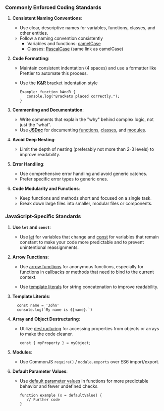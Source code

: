 ### Commonly Enforced Coding Standards

1. **Consistent Naming Conventions**:
   - Use clear, descriptive names for variables, functions, classes, and other entities.
   - Follow a naming convention consistently 
     - Variables and functions: [camelCase](https://en.wikipedia.org/wiki/Camel_case)
     - Classes: [PascalCase](https://en.wikipedia.org/wiki/Camel_case) (same link as camelCase)

2. **Code Formatting**:
   - Maintain consistent indentation (4 spaces) and use a formatter like Prettier to automate this process.
   - Use the [**K&R**](https://en.wikipedia.org/wiki/Indentation_style#K&R_style) bracket indentation style

         Example: function kAndR {
            console.log("Brackets placed correctly.");
         }
3. **Commenting and Documentation**:
   - Write comments that explain the "why" behind complex logic, not just the "what".
   - Use [**JSDoc**](https://jsdoc.app/) for documenting [functions](https://jsdoc.app/about-getting-started), [classes](https://jsdoc.app/howto-es2015-classes), and [modules](https://jsdoc.app/howto-es2015-modules).

4. **Avoid Deep Nesting**:
   - Limit the depth of nesting (preferably not more than 2-3 levels) to improve readability.

5. **Error Handling**:
   - Use comprehensive error handling and avoid generic catches.
   - Prefer specific error types to generic ones.

6. **Code Modularity and Functions**:
   - Keep functions and methods short and focused on a single task.
   - Break down large files into smaller, modular files or components.

### JavaScript-Specific Standards

1. **Use `let` and `const`**:
   - Use [let](https://developer.mozilla.org/en-US/docs/Web/JavaScript/Reference/Statements/let) for variables that change and [const](https://developer.mozilla.org/en-US/docs/Web/JavaScript/Reference/Statements/const) for variables that remain constant to make your code more predictable and to prevent unintentional reassignments.

2. **Arrow Functions**:
   - Use [arrow functions](https://developer.mozilla.org/en-US/docs/Web/JavaScript/Reference/Functions/Arrow_functions) for anonymous functions, especially for functions in callbacks or methods that need to bind to the current context.

   - Use [template literals](https://developer.mozilla.org/en-US/docs/Web/JavaScript/Reference/Template_literals) for string concatenation to improve readability.
3. **Template Literals**:
         
         const name = 'John'
         console.log(`My name is ${name}.`) 

4. **Array and Object Destructuring**:
   - Utilize [destructuring](https://developer.mozilla.org/en-US/docs/Web/JavaScript/Reference/Operators/Destructuring_assignment) for accessing properties from objects or arrays to make the code cleaner.

         const { myProperty } = myObject;

5. **Modules**:
   - Use CommonJS `require()` / `module.exports` over ES6 import/export.

6. **Default Parameter Values**:
   - Use [default parameter values](https://developer.mozilla.org/en-US/docs/Web/JavaScript/Reference/Functions/Default_parameters) in functions for more predictable behavior and fewer undefined checks.

         function example (x = defaultValue) {
            // Further code
         }